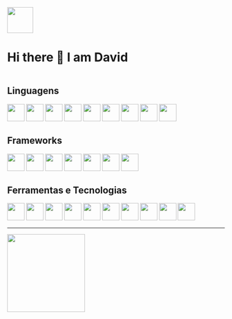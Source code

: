<table>
<tr>
<img width="60" height="60" src="https://user-images.githubusercontent.com/5713670/87202985-820dcb80-c2b6-11ea-9f56-7ec461c497c3.gif">
<h1>Hi there 👋 I am David</h1>


</tr>
</table>


<!--
**xDAVIDBECKER24x/xDAVIDBECKER24x** is a ✨ _special_ ✨ repository because its `README.md` (this file) appears on your GitHub profile.

Here are some ideas to get you started:

- 🔭 I’m currently working on ...
- 🌱 I’m currently learning ...
- 👯 I’m looking to collaborate on ...
- 🤔 I’m looking for help with ...
- 💬 Ask me about ...
- 📫 How to reach me: ...
- 😄 Pronouns: ...
- ⚡ Fun fact: ...
-->

## Linguagens

<div float="left">
<img width="40" height="40" src="https://cdn.jsdelivr.net/gh/devicons/devicon/icons/bash/bash-original.svg" />
<img width="40" height="40" src="https://cdn.jsdelivr.net/gh/devicons/devicon/icons/css3/css3-original.svg" />
<img width="40" height="40" src="https://cdn.jsdelivr.net/gh/devicons/devicon/icons/html5/html5-original.svg" />
<img width="40" height="40" src="https://cdn.jsdelivr.net/gh/devicons/devicon/icons/dart/dart-original.svg" />
<img width="40" height="40" src="https://cdn.jsdelivr.net/gh/devicons/devicon/icons/java/java-original.svg" />
<img width="40" height="40" src="https://cdn.jsdelivr.net/gh/devicons/devicon/icons/javascript/javascript-original.svg" />
<img width="40" height="40" src="https://cdn.jsdelivr.net/gh/devicons/devicon/icons/mysql/mysql-original.svg" />
<img width="40" height="40" src="https://cdn.jsdelivr.net/gh/devicons/devicon/icons/php/php-original.svg" />
<img width="40" height="40" src="https://cdn.jsdelivr.net/gh/devicons/devicon/icons/python/python-original.svg" />
</div>

## Frameworks
<div float="left">
<img width="40" height="40" src="https://cdn.jsdelivr.net/gh/devicons/devicon/icons/bootstrap/bootstrap-original.svg" />
<img width="40" height="40" src="https://cdn.jsdelivr.net/gh/devicons/devicon/icons/flutter/flutter-original.svg" />
<img width="40" height="40" src="https://cdn.jsdelivr.net/gh/devicons/devicon/icons/jquery/jquery-original.svg" />
<img width="40" height="40" src="https://cdn.jsdelivr.net/gh/devicons/devicon/icons/laravel/laravel-plain.svg" />
<img width="40" height="40" src="https://cdn.jsdelivr.net/gh/devicons/devicon/icons/react/react-original.svg" />
<img width="40" height="40" src="https://cdn.jsdelivr.net/gh/devicons/devicon/icons/spring/spring-original.svg" />
<img width="40" height="40" src="https://cdn.jsdelivr.net/gh/devicons/devicon/icons/nodejs/nodejs-original.svg" />
</div>

## Ferramentas e Tecnologias

<div float="left">
<img width="40" height="40" src="https://cdn.jsdelivr.net/gh/devicons/devicon/icons/illustrator/illustrator-plain.svg" />
<img width="40" height="40" src="https://cdn.jsdelivr.net/gh/devicons/devicon/icons/photoshop/photoshop-plain.svg" />
<img width="40" height="40" src="https://cdn.jsdelivr.net/gh/devicons/devicon/icons/android/android-original.svg" />
<img width="40" height="40" src="https://cdn.jsdelivr.net/gh/devicons/devicon/icons/canva/canva-original.svg" />
<img width="40" height="40" src="https://cdn.jsdelivr.net/gh/devicons/devicon/icons/docker/docker-original.svg" />
<img width="40" height="40" src="https://cdn.jsdelivr.net/gh/devicons/devicon/icons/figma/figma-original.svg" />
<img width="40" height="40" src="https://cdn.jsdelivr.net/gh/devicons/devicon/icons/firebase/firebase-plain.svg" />
<img width="40" height="40" src="https://cdn.jsdelivr.net/gh/devicons/devicon/icons/git/git-original.svg" />
<img width="40" height="40" src="https://cdn.jsdelivr.net/gh/devicons/devicon/icons/laravel/laravel-plain.svg" />
<img width="40" height="40" src="https://cdn.jsdelivr.net/gh/devicons/devicon/icons/npm/npm-original-wordmark.svg" />
</div>
          
<hr>

<div>
<a href="https://github.com/seu-usuário-aqui">
<img height="180em" src="https://github-readme-stats.vercel.app/api/top-langs/?username=xDAVIDBECKER24x&layout=compact&langs_count=7&theme=dracula"/>
</div>
          
          

